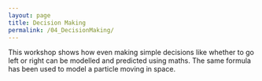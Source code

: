 ```yaml
---
layout: page
title: Decision Making
permalink: /04_DecisionMaking/
---
```



This workshop shows how even making
simple decisions like whether to go left or
right can be modelled and predicted using
maths. The same formula has been used
to model a particle moving in space.
